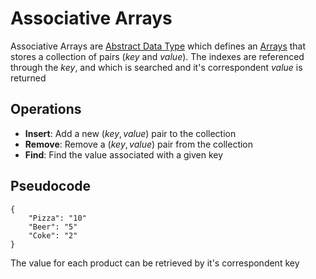# Associative Arrays
Associative Arrays are [Abstract Data Type](./CS50x_Abstract-Data-Type.md) which defines an [Arrays](../Week-2_Arrays/CS50x_Arrays.md) that stores a collection of pairs (*key* and *value*).
The indexes are referenced through the *key*, and which is searched and it's correspondent *value* is returned

## Operations
- **Insert**: Add a new ($key, value$) pair to the collection
- **Remove**: Remove a ($key, value$) pair from the collection
- **Find**: Find the value associated with a given key

## Pseudocode
```
{
    "Pizza": "10"
    "Beer": "5"
    "Coke": "2"
}
```
The value for each product can be retrieved by it's correspondent key